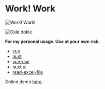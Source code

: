 # Work! Work

![Work! Work!](https://liza.io/images/2012/04/workwork.png)

![Okie dokie](https://p2.itc.cn/q_70/images03/20210315/ecd263d74f0d47869bbb0f01958ffed3.gif)

**For my personal usage. Use at your own risk.**

- [vue](https://vuejs.org/)
- [nuxt](https://nuxt.com/)
- [vue-use](https://vueuse.org/)
- [nuxt ui](https://ui.nuxt.com/)
- [read-excel-file](https://gitlab.com/catamphetamine/read-excel-file)

Online demo [here](https://work-work.modyqyw.top).
